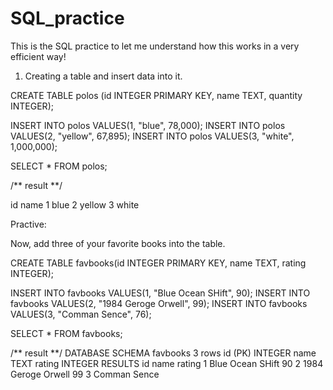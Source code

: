 # SQL_practice

This is the SQL practice to let me understand how this works in a very efficient way! 

1. Creating a table and insert data into it. 

CREATE TABLE polos (id INTEGER PRIMARY KEY, name TEXT, quantity INTEGER);

INSERT INTO polos VALUES(1, "blue", 78,000);
INSERT INTO polos VALUES(2, "yellow", 67,895);
INSERT INTO polos VALUES(3, "white", 1,000,000);

SELECT * 
FROM polos;

/** result **/

id   name
1     blue
2     yellow
3     white



Practive:

Now, add three of your favorite books into the table.

CREATE TABLE favbooks(id INTEGER PRIMARY KEY, name TEXT, rating INTEGER);

INSERT INTO favbooks VALUES(1, "Blue Ocean SHift", 90);
INSERT INTO favbooks VALUES(2, "1984 Geroge Orwell", 99);
INSERT INTO favbooks VALUES(3, "Comman Sence", 76);

SELECT *
FROM favbooks;

/** result **/
DATABASE SCHEMA
favbooks 3 rows
id (PK) INTEGER
name TEXT
rating INTEGER
RESULTS
id	name	rating
1	Blue Ocean SHift	90
2	1984 Geroge Orwell	99
3	Comman Sence
